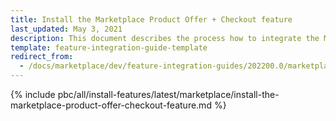 ```yaml
---
title: Install the Marketplace Product Offer + Checkout feature
last_updated: May 3, 2021
description: This document describes the process how to integrate the Marketplace Product Offer + Checkout feature into a Spryker Marketplace project.
template: feature-integration-guide-template
redirect_from:
  - /docs/marketplace/dev/feature-integration-guides/202200.0/marketplace-product-offer-checkout-feature-integration.html
---
```


{% include pbc/all/install-features/latest/marketplace/install-the-marketplace-product-offer-checkout-feature.md %} <!-- To edit, see /_includes/pbc/all/install-features/202311.0/marketplace/install-the-marketplace-product-offer-checkout-feature.md -->
